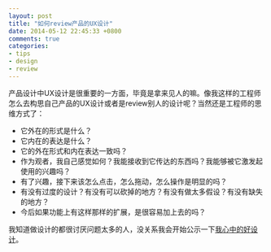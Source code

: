 ```yaml
---
layout: post
title: "如何review产品的UX设计"
date: 2014-05-12 22:45:33 +0800
comments: true
categories: 
- tips
- design
- review
---
```


产品设计中UX设计是很重要的一方面，毕竟是拿来见人的嘛。像我这样的工程师怎么去构思自己产品的UX设计或者是review别人的设计呢？当然还是工程师的思维方式了：

   * 它外在的形式是什么？
   * 它内在的表达是什么？
   * 它的外在形式和内在表达一致吗？
   * 作为观者，我自己感觉如何？我能接收到它传达的东西吗？我能够被它激发起使用的兴趣吗？
   * 有了兴趣，接下来该怎么点击，怎么拖动，怎么操作是明显的吗？
   * 有没有过度的设计？有没有可以砍掉的地方？有没有做太多假设？有没有缺失的地方？
   * 今后如果功能上有这样那样的扩展，是很容易加上去的吗？

我知道做设计的都很讨厌问题太多的人，没关系我会开始公示一下[我心中的好设计](http://nd.lenciel.com/)。
